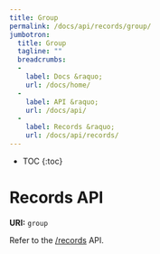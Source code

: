 ```yaml
---
title: Group
permalink: /docs/api/records/group/
jumbotron:
  title: Group
  tagline: ""
  breadcrumbs:
  -
    label: Docs &raquo;
    url: /docs/home/
  -
    label: API &raquo;
    url: /docs/api/
  -
    label: Records &raquo;
    url: /docs/api/records/
---
```


* TOC
{:toc}

# Records API

**URI:** `group`

Refer to the [/records](/docs/api/endpoints/records/) API.

